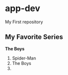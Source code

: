 # app-dev
My First repository

## **My Favorite Series**

**The Boys**
1. Spider-Man
2. The Boys
3. 
